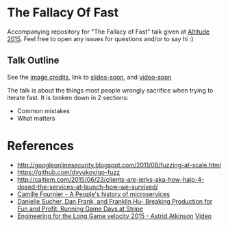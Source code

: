 # The Fallacy Of Fast

Accompanying repository for "The Fallacy of Fast" talk given at [Altitude 2015](https://www.fastly.com/altitude). Feel free to open any issues for questions and/or to say hi :)

## Talk Outline
See the [image credits](credits.md), link to [slides-soon](), and [video-soon]()

The talk is about the things most people wrongly sacrifice when trying to iterate fast.
It is broken down in 2 sections:
* Common mistakes
* What matters

# References
* http://googleonlinesecurity.blogspot.com/2011/08/fuzzing-at-scale.html
* https://github.com/dvyukov/go-fuzz
* http://caitiem.com/2015/06/23/clients-are-jerks-aka-how-halo-4-dosed-the-services-at-launch-how-we-survived/
* [Camille Fournier - A People's history of microservices](https://vimeo.com/131377935)
* [Danielle Sucher, Dan Frank, and Franklin Hu- Breaking Production for Fun and Profit: Running Game Days at Stripe](https://vimeo.com/131502993)
* [Engineering for the Long Game velocity 2015 - Astrid Atkinson](http://velocityconf.com/devops-web-performance-2015/public/schedule/detail/42630) [Video](https://www.youtube.com/watch?v=p0jGmgIrf_M&list=PL055Epbe6d5Y86GSg3nhUH3o_v62FGpCI&index=5)
